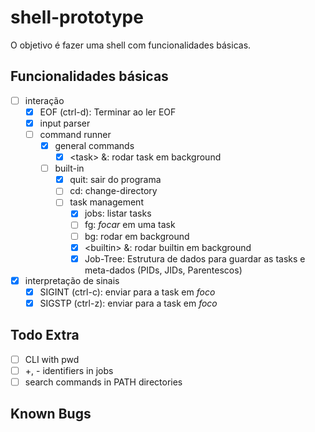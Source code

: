 # shell-prototype

O objetivo é fazer uma shell com funcionalidades básicas.

## Funcionalidades básicas

 - [ ] interação
	 - [X] EOF (ctrl-d): Terminar ao ler EOF
	 - [X] input parser
	 - [ ] command runner
		- [X] general commands
			 - [X] \<task\> &: rodar task em background
		- [ ] built-in
			 - [X] quit: sair do programa
			 - [ ] cd: change-directory
			 - [ ] task management
				 - [X] jobs: listar tasks
				 - [ ] fg: *focar* em uma task
				 - [ ] bg: rodar em background
				 - [X] \<builtin\> &: rodar builtin em background
				 - [X] Job-Tree: Estrutura de dados para guardar as tasks
						e meta-dados
						(PIDs, JIDs, Parentescos)

 - [X] interpretação de sinais
	 - [X] SIGINT (ctrl-c): enviar para a task em *foco*
	 - [X] SIGSTP (ctrl-z): enviar para a task em *foco*

## Todo Extra

 - [ ] CLI with pwd
 - [ ] +, - identifiers in jobs
 - [ ] search commands in PATH directories

## Known Bugs

